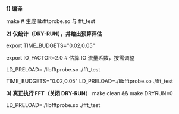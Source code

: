 **1) 编译**

make            # 生成 libfftprobe.so 与 fft_test

**2) 仅统计（DRY-RUN），并给出预算评估**
<!-- export PEAK_GFLOPS=250.91

export MEM_BW_GBS=14.53 -->

export TIME_BUDGETS="0.02,0.05"

export IO_FACTOR=2.0          # 估算 IO 流量系数，按需调整

LD_PRELOAD=./libfftprobe.so ./fft_test

TIME_BUDGETS="0.02,0.05" LD_PRELOAD=./libfftprobe.so ./fft_test

**3) 真正执行 FFT（关闭 DRY-RUN）**
make clean && make DRYRUN=0

LD_PRELOAD=./libfftprobe.so ./fft_test
